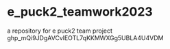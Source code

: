# e_puck2_teamwork2023
a repository for e puck2 team project
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
